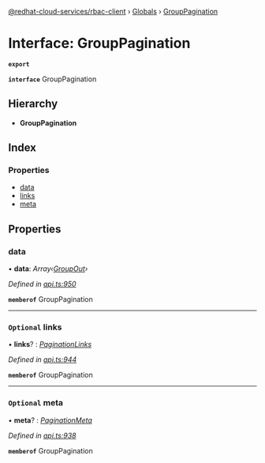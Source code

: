 [@redhat-cloud-services/rbac-client](../README.md) › [Globals](../globals.md) › [GroupPagination](grouppagination.md)

# Interface: GroupPagination

**`export`** 

**`interface`** GroupPagination

## Hierarchy

* **GroupPagination**

## Index

### Properties

* [data](grouppagination.md#data)
* [links](grouppagination.md#optional-links)
* [meta](grouppagination.md#optional-meta)

## Properties

###  data

• **data**: *Array‹[GroupOut](groupout.md)›*

*Defined in [api.ts:950](https://github.com/RedHatInsights/javascript-clients/blob/master/packages/rbac/api.ts#L950)*

**`memberof`** GroupPagination

___

### `Optional` links

• **links**? : *[PaginationLinks](paginationlinks.md)*

*Defined in [api.ts:944](https://github.com/RedHatInsights/javascript-clients/blob/master/packages/rbac/api.ts#L944)*

**`memberof`** GroupPagination

___

### `Optional` meta

• **meta**? : *[PaginationMeta](paginationmeta.md)*

*Defined in [api.ts:938](https://github.com/RedHatInsights/javascript-clients/blob/master/packages/rbac/api.ts#L938)*

**`memberof`** GroupPagination
